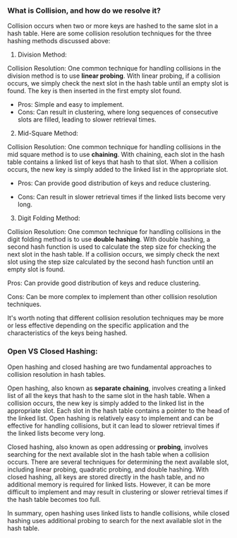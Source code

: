 ### What is Collision, and how do we resolve it?

Collision occurs when two or more keys are hashed to the same slot in a hash table. Here are some collision resolution techniques for the three hashing methods discussed above:

1. Division Method:

Collision Resolution: One common technique for handling collisions in the division method is to use **linear probing**. With linear probing, if a collision occurs, we simply check the next slot in the hash table until an empty slot is found. The key is then inserted in the first empty slot found.

- Pros: Simple and easy to implement.
- Cons: Can result in clustering, where long sequences of consecutive slots are filled, leading to slower retrieval times.



2. Mid-Square Method:

Collision Resolution: One common technique for handling collisions in the mid square method is to use **chaining**. With chaining, each slot in the hash table contains a linked list of keys that hash to that slot. When a collision occurs, the new key is simply added to the linked list in the appropriate slot.

- Pros: Can provide good distribution of keys and reduce clustering.

- Cons: Can result in slower retrieval times if the linked lists become very long.

3. Digit Folding Method:

Collision Resolution: One common technique for handling collisions in the digit folding method is to use **double hashing**. With double hashing, a second hash function is used to calculate the step size for checking the next slot in the hash table. If a collision occurs, we simply check the next slot using the step size calculated by the second hash function until an empty slot is found.

Pros: Can provide good distribution of keys and reduce clustering.

Cons: Can be more complex to implement than other collision resolution techniques.

It's worth noting that different collision resolution techniques may be more or less effective depending on the specific application and the characteristics of the keys being hashed.

### Open VS Closed Hashing:

Open hashing and closed hashing are two fundamental approaches to collision resolution in hash tables.

Open hashing, also known as **separate chaining**, involves creating a linked list of all the keys that hash to the same slot in the hash table. When a collision occurs, the new key is simply added to the linked list in the appropriate slot. Each slot in the hash table contains a pointer to the head of the linked list. Open hashing is relatively easy to implement and can be effective for handling collisions, but it can lead to slower retrieval times if the linked lists become very long.

Closed hashing, also known as open addressing or **probing**, involves searching for the next available slot in the hash table when a collision occurs. There are several techniques for determining the next available slot, including linear probing, quadratic probing, and double hashing. With closed hashing, all keys are stored directly in the hash table, and no additional memory is required for linked lists. However, it can be more difficult to implement and may result in clustering or slower retrieval times if the hash table becomes too full.

In summary, open hashing uses linked lists to handle collisions, while closed hashing uses additional probing to search for the next available slot in the hash table.
